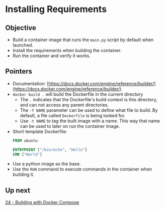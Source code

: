 # Installing Requirements

## Objective

* Build a container image that runs the `main.py` script by default when launched.
* Install the requirements when building the container.
* Run the container and verify it works.

## Pointers

* Documentation: [https://docs.docker.com/engine/reference/builder/](https://docs.docker.com/engine/reference/builder/)
* `docker build .`  will build the Dockerfile in the current directory
  * The `.` indicates that the Dockerfile's build context is this directory, and can not access any parent directories.
  * The `-f NAME` parameter can be used to define what file to build. By default, a file called `Dockerfile` is being looked for.
  * Use `-t NAME` to tag the built image with a name. This way that name can be used to later on run the container image.
* Short template Dockerfile:
    ```Dockerfile
    FROM ubuntu

    ENTRYPOINT ["/bin/echo", "Hello"]
    CMD ["World"]
    ```
* Use a python image as the base.
* Use the `RUN` command to execute commands in the container when building it.

## Up next

[24 - Building with Docker Compose](../24-BuildingWithDockerCompose/README.md)
